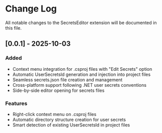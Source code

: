 # Change Log

All notable changes to the SecretsEditor extension will be documented in this file.

## [0.0.1] - 2025-10-03

### Added
- Context menu integration for .csproj files with "Edit Secrets" option
- Automatic UserSecretsId generation and injection into project files
- Seamless secrets.json file creation and management
- Cross-platform support following .NET user secrets conventions
- Side-by-side editor opening for secrets files

### Features
- Right-click context menu on .csproj files
- Automatic directory structure creation for user secrets
- Smart detection of existing UserSecretsId in project files